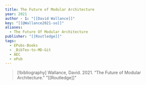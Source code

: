 ```yaml
---
title: The Future of Modular Architecture
year: 2021
author - 1: "[[David Wallance]]"
key: "[[@Wallance2021-so]]"
aliases:
  - The Future Of Modular Architecture
publisher: "[[Routledge]]"
tags:
  - EPubs-Books
  - _BibTex-to-MD-Git
  - AEC
  - ePub
---
```


> [!bibliography]
> Wallance, David. 2021. “The Future of Modular Architecture.” "[[Routledge]]"
